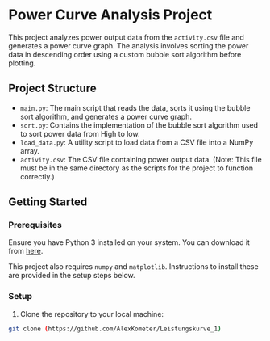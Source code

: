 # Power Curve Analysis Project

This project analyzes power output data from the `activity.csv` file and generates a power curve graph. The analysis involves sorting the power data in descending order using a custom bubble sort algorithm before plotting.

## Project Structure

- `main.py`: The main script that reads the data, sorts it using the bubble sort algorithm, and generates a power curve graph.
- `sort.py`: Contains the implementation of the bubble sort algorithm used to sort power data from High to low.
- `load_data.py`: A utility script to load data from a CSV file into a NumPy array.
- `activity.csv`: The CSV file containing power output data. (Note: This file must be in the same directory as the scripts for the project to function correctly.)

## Getting Started

### Prerequisites

Ensure you have Python 3 installed on your system. You can download it from [here](https://www.python.org/downloads/).

This project also requires `numpy` and `matplotlib`. Instructions to install these are provided in the setup steps below.

### Setup

1. Clone the repository to your local machine:

```bash
git clone (https://github.com/AlexKometer/Leistungskurve_1)
